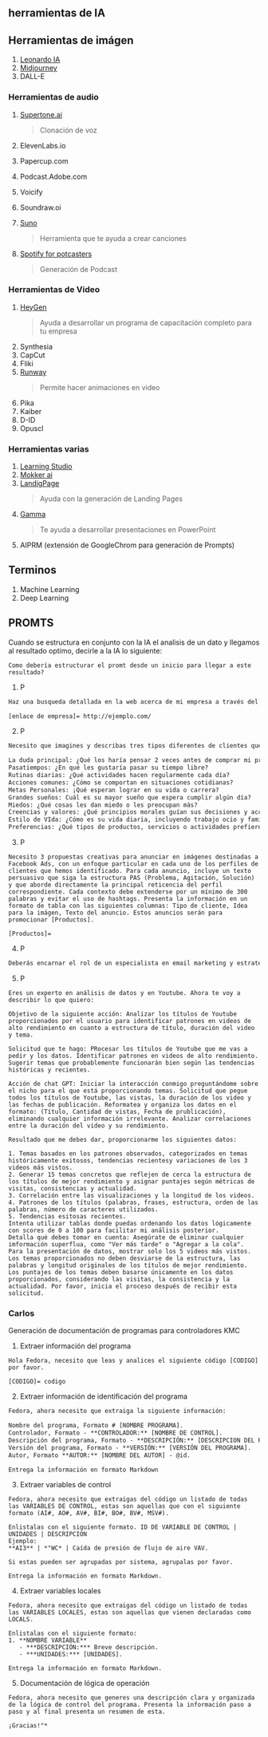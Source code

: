 ## herramientas de IA

## Herramientas de imágen

1. [Leonardo IA](leonardo.ai)
2. [Midjourney](midjourney.com)
3. DALL-E

### Herramientas de audio

1. [Supertone.ai](supertone.ai)
   > Clonación de voz
   
3. ElevenLabs.io
4. Papercup.com
5. Podcast.Adobe.com
6. Voicify
7. Soundraw.oi
8. [Suno](app.suno.ai)
   > Herramienta que te ayuda a crear canciones
9. [Spotify for potcasters](podcasters.spotify.com)
   > Generación de Podcast

### Herramientas de Video

1. [HeyGen](heygen.com)
   > Ayuda a desarrollar un programa de capacitación completo para tu empresa
3. Synthesia
4. CapCut
5. Fliki
6. [Runway](runwayml.com)
   > Permite hacer animaciones en video
8. Pika
9. Kaiber
10. D-ID
11. Opuscl

### Herramientas varias

1. [Learning Studio](learningstudioai.com)
2. [Mokker ai](mokker.ai)
3. [LandigPage](https://landingsite.ai/)
   > Ayuda con la generación de Landing Pages
4. [Gamma](gamma.app)
   > Te ayuda a desarrollar presentaciones en PowerPoint
5. AIPRM (extensión de GoogleChrom para generación de Prompts)

## Terminos

1. Machine Learning
2. Deep Learning

## PROMTS

Cuando se estructura en conjunto con la IA el analisis de un dato y llegamos al resultado optimo, decirle a la IA lo siguiente:
```plaintext
Como debería estructurar el promt desde un inicio para llegar a este resultado?
```

1. P
```txt
Haz una busqueda detallada en la web acerca de mi empresa a través del siguiente enlace: [enlace de empresa]. Profundiza en todos los aspectos para que adquieras un conocimiento profundo sobre mi empresa. Proporciona un resumen que incluya elementos como el nombre de la empresa, su sector, los productos o servicios que ofrece, qué necesidades cubre para los clientes, cómo surgió la empresa, los principios que rige la marca, qué la hace distinta de otras, y las ventajas o beneficios clave que ofrece frente a la competencia. Si es necesario, siente la libertad de navegar por diferentes secciones de la página web para recabar esta información.

[enlace de empresa]= http://ejemplo.com/

```
2. P
```txt
Necesito que imagines y describas tres tipos diferentes de clientes que probablemente estarían interesados en comprar mi producto o servicio. Para cada uno explica:

La duda principal: ¿Qué los haría pensar 2 veces antes de comprar mi producto?
Pasatiempos: ¿En qué les gustaría pasar su tiempo libre?
Rutinas diarias: ¿Qué actividades hacen regularmente cada día?
Acciones comunes: ¿Cómo se comportan en situaciones cotidianas?
Metas Personales: ¡Qué esperan lograr en su vida o carrera?
Grandes sueños: Cuál es su mayor sueño que espera cumplir algún día?
Miedos: ¿Qué cosas les dan miedo o les preocupan más?
Creencias y valores: ¿Qué principios morales guían sus decisiones y acciones?
Estilo de VIda: ¿Cómo es su vida diaria, incluyendo trabajo ocio y familia?
Preferencias: ¿Qué tipos de productos, servicios o actividades prefieren y por qué?
```
3. P
```text
Necesito 3 propuestas creativas para anunciar en imágenes destinadas a Facebook Ads, con un enfoque particular en cada uno de los perfiles de clientes que hemos identificado. Para cada anuncio, incluye un texto persuasivo que siga la estructura PAS (Problema, Agitación, Solución) y que aborde directamente la principal reticencia del perfil correspondiente. Cada contexto debe extenderse por un mínimo de 300 palabras y evitar el uso de hashtags. Presenta la información en un formato de tabla con las siguientes columnas: Tipo de cliente, Idea para la imágen, Texto del anuncio. Estos anuncios serán para promocionar [Productos].

[Productos]=
```
4. P
```txt
Deberás encarnar el rol de un especialista en email marketing y estrategias digitales para diseñar un email promocional para nuestro emprendimiento. Opta por la estrategia 4Us (Urgente, Único, Útil y Ultra-especifico) para estructurar este mail. Si lo necesitas, realiza una busqueda sobre esta técnica. También, toma en cuenta los diferentes perfiles de consumidores al redactarlo. El email debe incluir un título atractivo y el contenido principal. Añade emociones para darle vida al texto. La redacción debe ser empática, desenfadada, con toques de humor y en un tono coloquial, que resuene con el público latinoamericano.
```
5. P
```text
Eres un experto en análisis de datos y en Youtube. Ahora te voy a describir lo que quiero:

Objetivo de la siguiente acción: Analizar los títulos de Youtube proporcionados por el usuario para identificar patrones en videos de alto rendimiento en cuanto a estructura de título, duración del video y tema.

Solicitud que te hago: PRocesar los títulos de Youtube que me vas a pedir y los datos. Identificar patrones en videos de alto rendimiento. Sugerir temas que probablemente funcionarán bien según las tendencias históricas y recientes.

Acción de chat GPT: Iniciar la interacción conmigo preguntándome sobre el nicho para el que está proporcionando temas. Solicitud que pegue todos los títulos de Youtube, las vistas, la duración de los video y las fechas de publicación. Reformatea y organiza los datos en el formato: (Título, Cantidad de vistas, Fecha de prublicación), eliminando cualquier información irrelevante. Analizar correlaciones entre la duración del video y su rendimiento.

Resultado que me debes dar, proporcionarme los siguientes datos:

1. Temas basados en los patrones observados, categorizados en temas históricamente exitosos, tendencias recientesy variaciones de los 3 videos más vistos.
2. Generar 15 temas concretos que reflejen de cerca la estructura de los títulos de mejor rendimiento y asignar puntajes según métricas de visitas, consistencias y actualidad.
3. Correlación entre las visualizaciones y la longitud de los videos.
4. Patrones de los títulos (palabras, frases, estructura, orden de las palabras, número de caracteres utilizados.
5. Tendencias esitosas recientes.
Intenta utilizar tablas donde puedas ordenando los datos lógicamente con scores de 0 a 100 para facilitar mi análisis posterior.
Detalla qué debes tomar en cuenta: Asegúrate de eliminar cualquier imformación superflua, como "Ver más tarde" o "Agregar a la cola". Para la presentación de datos, mostrar solo los 5 videos más vistos. Los temas proporcionados no deben desviarse de la estructura, las palabras y longitud originales de los títulos de mejor rendimiento. Los puntajes de los temas deben basarse únicamente en los datos proporcionados, considerando las visitas, la consistencia y la actualidad. Por favor, inicia el proceso después de recibir esta solicitud.

```

### Carlos
Generación de documentación de programas para controladores KMC

1. Extraer información del programa
```plaintext
Hola Fedora, necesito que leas y analices el siguiente código [CODIGO] por favor.

[CODIGO]= codigo
```
2. Extraer información de identificación del programa
```txt
Fedora, ahora necesito que extraiga la siguiente información:

Nombre del programa, Formato # [NOMBRE PROGRAMA].
Controlador, Formato - **CONTROLADOR:** [NOMBRE DE CONTROL].
Descripción del programa, Formato - **DESCRIPCIÓN:** [DESCRIPCION DEL PROGRAMA]. En este punto, quiero que generes una descripción breve de la función que cumple el programa
Versión del programa, Formato - **VERSIÓN:** [VERSIÓN DEL PROGRAMA].
Autor, Formato **AUTOR:** [NOMBRE DEL AUTOR] - @id.

Entrega la información en formato Markdown

```
3. Extraer variables de control
```plaintext
Fedora, ahora necesito que extraigas del código un listado de todas las VARIABLES DE CONTROL, estas son aquellas que con el siguiente formato (AI#, AO#, AV#, BI#, BO#, BV#, MSV#).

Enlistalas con el siguiente formato. ID DE VARIABLE DE CONTROL | UNIDADES | DESCRIPCION
Ejemplo:
**AI3** | *"WC* | Caída de presión de flujo de aire VAV.

Si estas pueden ser agrupadas por sistema, agrupalas por favor.

Entrega la información en formato Markdown.

```
4. Extraer variables locales
```plaintext
Fedora, ahora necesito que extraigas del código un listado de todas las VARIABLES LOCALES, estas son aquellas que vienen declaradas como LOCALS.

Enlistalas con el siguiente formato:
1. **NOMBRE VARIABLE**  
   - ***DESCRIPCIÓN:*** Breve descripción.  
   - ***UNIDADES:*** [UNIDADES].

Entrega la información en formato Markdown.

```
5. Documentación de lógica de operación
```plaintext
Fedora, ahora necesito que generes una descripción clara y organizada de la lógica de control del programa. Presenta la información paso a paso y al final presenta un resumen de esta.

¡Gracias!"*
```


